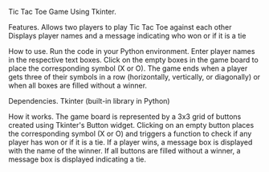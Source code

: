 Tic Tac Toe Game
Using Tkinter.

Features.
Allows two players to play Tic Tac Toe against each other
Displays player names and a message indicating who won or if it is a tie

How to use.
Run the code in your Python environment.
Enter player names in the respective text boxes.
Click on the empty boxes in the game board to place the corresponding symbol (X or O).
The game ends when a player gets three of their symbols in a row (horizontally, vertically, or diagonally) or when all boxes are filled without a winner.

Dependencies.
Tkinter (built-in library in Python)

How it works.
The game board is represented by a 3x3 grid of buttons created using Tkinter's Button widget. Clicking on an empty button places the corresponding symbol (X or O) and triggers a function to check if any player has won or if it is a tie. If a player wins, a message box is displayed with the name of the winner. If all buttons are filled without a winner, a message box is displayed indicating a tie.
